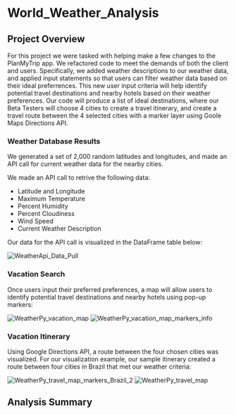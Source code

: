# World_Weather_Analysis

## Project Overview
For this project we were tasked with helping make a few changes to the PlanMyTrip app. We refactored code to meet the demands of both the client and users. Specifically, we added weather descriptions to our weather data, and applied input statements so that users can filter weather data based on their ideal preferrences. This new user input criteria will help identify potential travel destinations and nearby hotels based on their weather preferences. Our code will produce a list of ideal destinations, where our Beta Testers will choose 4 cities to create a travel itinerary, and create a travel route between the 4 selected cities with a marker layer using Goole Maps Directions API.

### Weather Database Results

We generated a set of 2,000 random latitudes and longitudes, and made an API call for current weather data for the nearby cities.

We made an API call to retrive the following data:
  * Latitude and Longitude
  * Maximum Temperature
  * Percent Humidity
  * Percent Cloudiness
  * Wind Speed
  * Current Weather Description

Our data for the API call is visualized in the DataFrame table below:

![WeatherApi_Data_Pull](https://user-images.githubusercontent.com/84881187/126082683-258eb45f-f8ac-4e9e-96d4-bf94702b141e.PNG)

### Vacation Search

Once users input their preferred preferences, a map will allow users to identify potential travel destinations and nearby hotels using pop-up markers:

![WeatherPy_vacation_map](https://user-images.githubusercontent.com/84881187/126083228-fd4c3e8a-9b2f-4adb-9fc4-7a6d8ffb1bb7.PNG)
![WeatherPy_vacation_map_markers_info](https://user-images.githubusercontent.com/84881187/126083230-c3084c14-e691-417a-9c99-536f2fe60962.PNG)

### Vacation Itinerary

Using Google Directions API, a route between the four chosen cities was visualized. For our visualization example, our sample itinerary created a route between four cities in Brazil that met our weather criteria:

![WeatherPy_travel_map_markers_Brazil_2](https://user-images.githubusercontent.com/84881187/126083668-06342052-f91b-41db-a3d1-5a489fd3f6fa.PNG)
![WeatherPy_travel_map](https://user-images.githubusercontent.com/84881187/126083707-ecc3f676-b982-4081-979b-b9418d86729e.PNG)



## Analysis Summary
